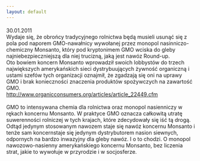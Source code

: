 ```yaml
---
layout: default
---
```


<!--0--><p style="margin: 0px 0px 18px; font-size: 18px; font-family: Helvetica;">
30.01.2011<br>Wydaje się, że obrońcy tradycyjnego rolnictwa będą musieli usunąć się z pola pod naporem GMO-nawałnicy wywołanej przez monopol nasinniczo-chemiczny Monsanto, który pod kryptonimem GMO wciska do gleby najniebezpieczniejszą dla niej trucizną, jaką jest nawóz Round-up.<br>Oto bowiem koncern Monsanto wprowadził swoich lobbystów do trzech największych amerykańskich sieci dystrybuujących żywność organiczną i ustami szefów tych organizacji oznajmił, że zgadzają się oni na uprawy GMO i brak konieczności znaczenia produktów spożywczych na zawartość GMO.<br>http://www.organicconsumers.org/articles/article_22449.cfm<br><br>GMO to intensywana chemia dla rolnictwa oraz monopol nasienniczy w rękach koncernu Monsanto. W praktyce GMO oznacza całkowitą utratę suwerenności rolniczej w tych krajach, które zdecydowały się iść tą drogą. Odtąd jedynym stosowanym nawozem staje się nawóz koncernu Monsanto i tenże sam koncernstaje się jedynym dystrybutorem nasion siewnych, odpornych na bardzo inwazyjny dla gleby nawóz. I o to chodzi. O monopol nawozowo-nasienny amerykańskiego koncernu Monsanto, bez liczenia strat, jakie to wywołuje w przyrodzie i w socjosferze.</p>